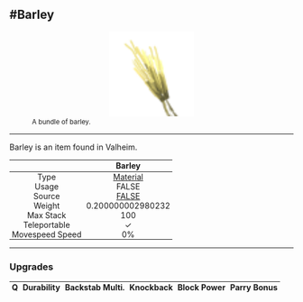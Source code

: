 <meta property="og:title" content="Barley - MoreValheim" /><meta property="og:type" content="website" /><meta property="og:image" content="/assets/barley.png" /><meta property="og:description" content="Barley is an item found in Valheim." /><meta name="theme-color" content="#546D78"><meta name="twitter:card" content="summary_large_image">
#Barley
-------------
<style>img {width:20px;}.tb {width:150px;display: block;margin-left: auto;margin-right: auto;}</style>

<style>.md-typeset table:not([class]) th:not([align]) {min-width:unset!important;}</style>
<style>td{padding:0em 0.3em!important;text-align:center!important;border-left:.05rem solid var(--md-default-fg-color--lightest)}</style>

<style>th{padding:0.1em 0.3em!important;text-align:center!important;font-weight:bold}</style>

<style>pre{text-align:right!important}</style>
<style>table tr td:first-child {border-left: 0;};</style>

<figure><img src="/assets/barley.png" class="tb" /><figcaption><small>A bundle of barley.</small></figcaption></figure>

-------------

Barley is an item found in Valheim.

|        | Barley              |
| ----------- | ------------------------------------ |
| Type | [Material](../../types/material)
| Usage | FALSE<br>
| Source | [FALSE](../../items/false)
| Weight | 0.200000002980232 |
| Max Stack | 100 |
| Teleportable | ✓
| Movespeed Speed | 0%


-------------

### Upgrades
| Q | Durability | Backstab Multi. | Knockback | Block Power | Parry Bonus
| - | - | - | - | - | - 
